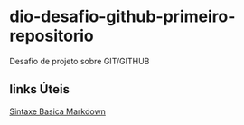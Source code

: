 # dio-desafio-github-primeiro-repositorio
Desafio de projeto sobre GIT/GITHUB

## links Úteis
[Sintaxe Basica Markdown](https://www.markdownguide.org/basic-syntax/)
